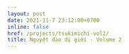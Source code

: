 ```yaml
---
layout: post
date: 2021-11-7 23:12:00+0700
inline: false
href: /projects/tsukimichi-vol2/
title: Nguyệt đạo dị giới - Volume 2
---
```

